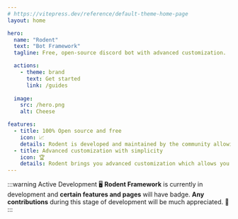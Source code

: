```yaml
---
# https://vitepress.dev/reference/default-theme-home-page
layout: home

hero:
  name: "Rodent"
  text: "Bot Framework"
  tagline: Free, open-source discord bot with advanced customization.

  actions:
    - theme: brand
      text: Get started
      link: /guides
  
  image:
    src: /hero.png
    alt: Cheese

features:
  - title: 100% Open source and free
    icon: 📈
    details: Rodent is developed and maintained by the community allowing for the project to thrive, and be 100% free.
  - title: Advanced customization with simplicity
    icon: 🏆
    details: Rodent brings you advanced customization which allows you to customize almost 90% of the bot with a simple configuration.
---
```

:::warning Active Development 🖥️
**Rodent Framework** is currently in development and **certain features and pages** will have <Badge type="danger" text="experimental" /> badge.
**Any contributions** during this stage of development will be much appreciated. 💖
:::